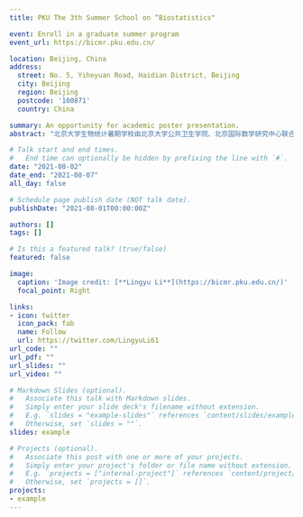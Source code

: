 ```yaml
---
title: PKU The 3th Summer School on “Biostatistics"

event: Enroll in a graduate summer program
event_url: https://bicmr.pku.edu.cn/

location: Beijing, China
address:
  street: No. 5, Yiheyuan Road, Haidian District, Beijing
  city: Beijing
  region: Beijing
  postcode: '100871'
  country: China

summary: An opportunity for academic poster presentation.
abstract: "北京大学生物统计暑期学校由北京大学公共卫生学院、北京国际数学研究中心联合主办，北京大学公共卫生学院生物统计系承办。本期暑期学校邀请了来自美国北卡罗莱纳大学教堂山分校的两位国际著名生物统计学家，聚焦生存分析学科前沿，通过线上课堂+线下答疑和辅导的形式，旨在加快生物统计学与数学、预防医学、药学、健康大数据等学科的交叉融通，为热爱生物统计并有志于相关研究的优秀研究生和青年学者提供世界一流大学的学习体验。2021年暑期学校的主题为生存分析(Survival Analysis)，它是研究生存现象和响应时间数据及其统计规律的一门学科。具体来说，它是根据试验或调查数据对感兴趣的生存时间或结局事件时间进行分析和推断，并研究生存或结局时间与众多影响因素间关系的方法。生存分析是生物统计学中研究复杂数据分析使用频率最高的基础工具学科，其在生物学、临床医学、公共卫生、疫苗等药物研发、精准医疗、保险精算、可靠性研究等领域有着广泛且重要的实际应用。本次暑期学校面向国内外统计学、生物统计、流行病与卫生统计学、公共卫生、数据科学与健康医疗大数据分析等相关专业的青年教师或科研工作者、博士后、博士研究生、硕士研究生和高年级优秀本科生招生。申请者需具备良好的数理基础、统计学基础和数据科学相关背景，对统计学、医学或健康医疗数据科学有浓厚兴趣，有志于从事该领域学术研究工作，具有较强的学术钻研能力。"

# Talk start and end times.
#   End time can optionally be hidden by prefixing the line with `#`.
date: "2021-08-02"
date_end: "2021-08-07"
all_day: false

# Schedule page publish date (NOT talk date).
publishDate: "2021-08-01T00:00:00Z"

authors: []
tags: []

# Is this a featured talk? (true/false)
featured: false

image:
  caption: 'Image credit: [**Lingyu Li**](https://bicmr.pku.edu.cn/)'
  focal_point: Right

links:
- icon: twitter
  icon_pack: fab
  name: Follow
  url: https://twitter.com/LingyuLi61
url_code: ""
url_pdf: ""
url_slides: ""
url_video: ""

# Markdown Slides (optional).
#   Associate this talk with Markdown slides.
#   Simply enter your slide deck's filename without extension.
#   E.g. `slides = "example-slides"` references `content/slides/example-slides.md`.
#   Otherwise, set `slides = ""`.
slides: example

# Projects (optional).
#   Associate this post with one or more of your projects.
#   Simply enter your project's folder or file name without extension.
#   E.g. `projects = ["internal-project"]` references `content/project/deep-learning/index.md`.
#   Otherwise, set `projects = []`.
projects:
- example
---
```


<!-- {{% callout note %}}
Click on the **Slides** button above to view the built-in slides feature.
{{% /callout %}}

Slides can be added in a few ways:

- **Create** slides using Wowchemy's [*Slides*](https://wowchemy.com/docs/managing-content/#create-slides) feature and link using `slides` parameter in the front matter of the talk file
- **Upload** an existing slide deck to `static/` and link using `url_slides` parameter in the front matter of the talk file
- **Embed** your slides (e.g. Google Slides) or presentation video on this page using [shortcodes](https://wowchemy.com/docs/writing-markdown-latex/).

#Further event details, including [page elements](https://wowchemy.com/docs/writing-markdown-latex/) such as image galleries, can be added to the body of this page. -->
